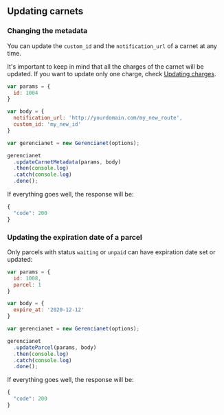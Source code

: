 ## Updating carnets

### Changing the metadata

You can update the `custom_id` and the `notification_url` of a carnet at any time.

It's important to keep in mind that all the charges of the carnet will be updated. If you want to update only one charge, check [Updating charges](/docs/charge-update.md).

```js
var params = {
  id: 1004
}

var body = {
  notification_url: 'http://yourdomain.com/my_new_route',
  custom_id: 'my_new_id'
}

var gerencianet = new Gerencianet(options);

gerencianet
  .updateCarnetMetadata(params, body)
  .then(console.log)
  .catch(console.log)
  .done();
```

If everything goes well, the response will be:

```js
{
  "code": 200
}
```

### Updating the expiration date of a parcel

Only parcels with status `waiting` or `unpaid` can have expiration date set or updated:

```js
var params = {
  id: 1008,
  parcel: 1
}

var body = {
  expire_at: '2020-12-12'
}

var gerencianet = new Gerencianet(options);

gerencianet
  .updateParcel(params, body)
  .then(console.log)
  .catch(console.log)
  .done();
```

If everything goes well, the response will be:

```js
{
  "code": 200
}
```
